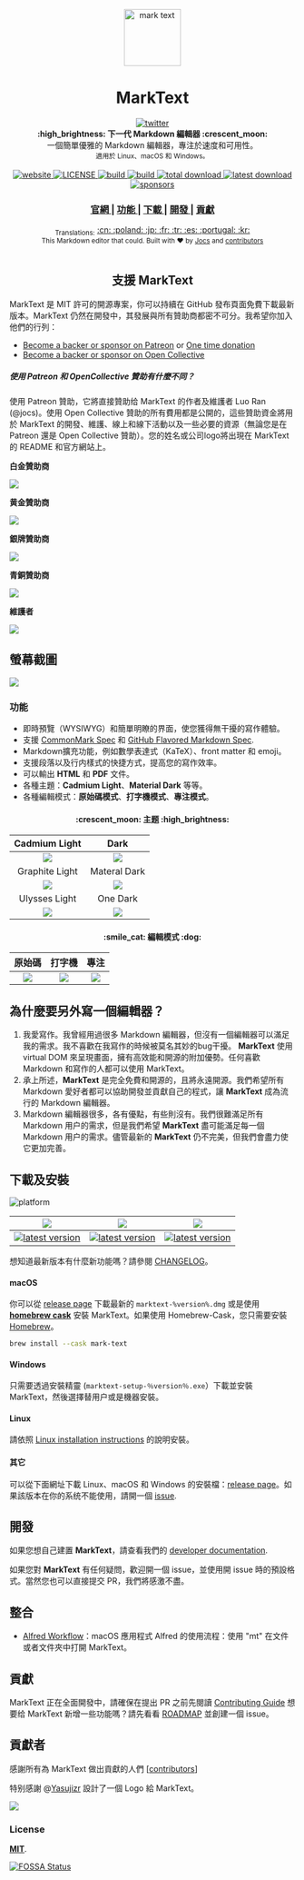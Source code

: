 <p align="center"><img src="../../static/logo-small.png" alt="mark text" width="100" height="100"></p>

<h1 align="center">MarkText</h1>
<div align="center">
  <a href="https://twitter.com/intent/tweet?via=marktextme&url=https://github.com/marktext/marktext/&text=What%20do%20you%20want%20to%20say%20to%20app?&hashtags=happyMarkText">
    <img src="https://img.shields.io/twitter/url/https/github.com/marktext/marktext.svg?style=for-the-badge" alt="twitter">
  </a>
</div>

<div align="center">
  <strong>:high_brightness: 下一代 Markdown 編輯器 :crescent_moon:</strong><br>
  一個簡單優雅的 Markdown 編輯器，專注於速度和可用性。<br>
  <sub>適用於 Linux、macOS 和 Windows。</sub>
</div>


<br>

<div align="center">
  <!-- Version -->
  <a href="https://marktext.github.io/website">
    <img src="https://badge.fury.io/gh/jocs%2Fmarktext.svg" alt="website">
  </a>
  <!-- License -->
  <a href="LICENSE">
    <img src="https://img.shields.io/github/license/marktext/marktext.svg" alt="LICENSE">
  </a>
  <!-- Build Status -->
  <a href="https://travis-ci.org/marktext/marktext/">
    <img src="https://travis-ci.org/marktext/marktext.svg?branch=master" alt="build">
  </a>
  <a href="https://ci.appveyor.com/project/marktext/marktext/branch/master">
    <img src="https://ci.appveyor.com/api/projects/status/l4gxgydj0i95hmxg/branch/master?svg=true" alt="build">
  </a>
  <!-- Downloads total -->
  <a href="https://github.com/marktext/marktext/releases">
    <img src="https://img.shields.io/github/downloads/marktext/marktext/total.svg" alt="total download">
  </a>
  <!-- Downloads latest release -->
  <a href="https://github.com/marktext/marktext/releases/latest">
    <img src="https://img.shields.io/github/downloads/marktext/marktext/v0.16.3/total.svg" alt="latest download">
  </a>
  <!-- sponsors -->
  <a href="https://opencollective.com/marktext">
    <img src="https://opencollective.com/marktext/tiers/silver-sponsors/badge.svg?label=SilverSponsors&color=brightgreen" alt="sponsors">
  </a>
</div>

<div align="center">
  <h3>
    <a href="https://marktext.app">
      官網
    </a>
    <span> | </span>
    <a href="https://github.com/marktext/marktext#features">
      功能
    </a>
    <span> | </span>
    <a href="https://github.com/marktext/marktext#download-and-installation">
      下載
    </a>
    <span> | </span>
    <a href="https://github.com/marktext/marktext#development">
      開發
    </a>
    <span> | </span>
    <a href="https://github.com/marktext/marktext#contribution">
      貢獻
    </a>
  </h3>
</div>

<div align="center">
  <sub>Translations:</sub>
  <a href="zh_cn.md#readme">
    <span>:cn:</span>
  </a>
  <a href="pl.md#readme">
    <span>:poland:</span>
  </a>
  <a href="ja.md#readme">
    <span>:jp:</span>
  </a>
  <a href="french.md#readme">
    <span>:fr:</span>
  </a>
  <a href="tr.md#readme">
    <span>:tr:</span>
  </a>
  <a href="spanish.md#readme">
    <span>:es:</span>
  </a>
  <a href="pt.md#readme">
    <span>:portugal:</span>
  </a>
  <a href="ko.md#readme">
    <span>:kr:</span>
  </a>
</div>

<div align="center">
  <sub>This Markdown editor that could. Built with ❤︎ by
    <a href="https://github.com/Jocs">Jocs</a> and
    <a href="https://github.com/marktext/marktext/graphs/contributors">
      contributors
    </a>
  </sub>
</div>

<br />


<h2 align="center">支援 MarkText</h2>

MarkText 是 MIT 許可的開源專案，你可以持續在 GitHub 發布頁面免費下載最新版本。MarkText 仍然在開發中，其發展與所有贊助商都密不可分。我希望你加入他們的行列：

- [Become a backer or sponsor on Patreon](https://www.patreon.com/ranluo) or [One time donation](https://github.com/Jocs/sponsor.me)
- [Become a backer or sponsor on Open Collective](https://opencollective.com/marktext)

##### 使用 Patreon 和 OpenCollective 贊助有什麼不同？

使用 Patreon 贊助，它將直接贊助给 MarkText 的作者及維護者 Luo Ran (@jocs)。使用 Open Collective 贊助的所有費用都是公開的，這些贊助資金將用於 MarkText 的開發、維護、線上和線下活動以及一些必要的資源（無論您是在 Patreon 還是 Open Collective 贊助）。您的姓名或公司logo將出現在 MarkText 的 README 和官方網站上。

**白金贊助商**

<a href="https://opencollective.com/marktext#platinum-sponsors">
 <img src="https://opencollective.com/marktext/tiers/platinum-sponsors.svg?avatarHeight=36&width=600">
</a>

**黄金贊助商**

<a href="https://opencollective.com/marktext#platinum-sponsors">
  <img src="https://opencollective.com/marktext/tiers/gold-sponsors.svg?avatarHeight=36&width=600">
</a>

**銀牌贊助商**

<a href="https://opencollective.com/marktext#platinum-sponsors">
  <img src="https://opencollective.com/marktext/tiers/silver-sponsors.svg?avatarHeight=36&width=600">
</a>

**青銅贊助商**

<a href="https://opencollective.com/marktext#platinum-sponsors">
  <img src="https://opencollective.com/marktext/tiers/bronze-sponsors.svg?avatarHeight=36&width=600">
</a>

**維護者**

<a href="https://opencollective.com/marktext#backers">
  <img src="https://opencollective.com/marktext/tiers/backer.svg?avatarHeight=36&width=600">
</a>

## 螢幕截圖

![](../../docs/marktext.png?raw=true)

### 功能

- 即時預覽（WYSIWYG）和簡單明瞭的界面，使您獲得無干擾的寫作體驗。
- 支援 [CommonMark Spec](https://spec.commonmark.org/0.29/) 和 [GitHub Flavored Markdown Spec](https://github.github.com/gfm/).
- Markdown擴充功能，例如數學表達式（KaTeX）、front matter 和 emoji。
- 支援段落以及行内樣式的快捷方式，提高您的寫作效率。
- 可以輸出 **HTML** 和 **PDF** 文件。
- 各種主題：**Cadmium Light**、**Material Dark** 等等。
- 各種編輯模式：**原始碼模式**、**打字機模式**、**專注模式**。

<h4 align="center">:crescent_moon: 主题 :high_brightness:</h4>

| Cadmium Light                                     | Dark                                            |
|:-------------------------------------------------:|:-----------------------------------------------:|
| ![](../../docs/themeImages/cadmium-light.png?raw=true)  | ![](../../docs/themeImages/dark.png?raw=true)         |
| Graphite Light                                    | Materal Dark                                    |
| ![](../../docs/themeImages/graphite-light.png?raw=true) | ![](../../docs/themeImages/materal-dark.png?raw=true) |
| Ulysses Light                                     | One Dark                                        |
| ![](../../docs/themeImages/ulysses-light.png?raw=true)  | ![](../../docs/themeImages/one-dark.png?raw=true)     |

<h4 align="center">:smile_cat: 編輯模式 :dog:</h4>

| 原始碼               | 打字機                    | 專注                 |
|:--------------------:|:------------------------:|:-------------------:|
| ![](../../docs/source.gif) | ![](../../docs/typewriter.gif) | ![](../../docs/focus.gif) |


## 為什麼要另外寫一個編輯器？

1. 我愛寫作。我曾經用過很多 Markdown 編輯器，但沒有一個編輯器可以滿足我的需求。我不喜歡在我寫作的時候被莫名其妙的bug干擾。
**MarkText** 使用 virtual DOM 來呈現畫面，擁有高效能和開源的附加優勢。任何喜歡 Markdown 和寫作的人都可以使用 MarkText。
2. 承上所述，**MarkText** 是完全免費和開源的，且將永遠開源。我們希望所有 Markdown 愛好者都可以協助開發並貢獻自己的程式，讓 **MarkText** 成為流行的 Markdown 編輯器。
3. Markdown 編輯器很多，各有優點，有些則沒有。我們很難滿足所有 Markdown 用户的需求，但是我們希望 **MarkText** 盡可能滿足每一個 Markdown 用户的需求。儘管最新的 **MarkText** 仍不完美，但我們會盡力使它更加完善。

## 下載及安裝

![platform](https://img.shields.io/static/v1.svg?label=Platform&message=Linux-64%20|%20macOS-64%20|%20Win-32%20|%20Win-64&style=for-the-badge)

| ![](https://raw.githubusercontent.com/wiki/ryanoasis/nerd-fonts/screenshots/v1.0.x/mac-pass-sm.png)                                                                                                  | ![](https://raw.githubusercontent.com/wiki/ryanoasis/nerd-fonts/screenshots/v1.0.x/windows-pass-sm.png)                                                                                                          | ![](https://raw.githubusercontent.com/wiki/ryanoasis/nerd-fonts/screenshots/v1.0.x/linux-pass-sm.png)                                                                                                                        |
|:----------------------------------------------------------------------------------------------------------------------------------------------------------------------------------------------------:|:----------------------------------------------------------------------------------------------------------------------------------------------------------------------------------------------------------------:|:----------------------------------------------------------------------------------------------------------------------------------------------------------------------------------------------------------------------------:|
| [![latest version](https://img.shields.io/github/downloads/marktext/marktext/latest/marktext.dmg.svg)](https://github.com/marktext/marktext/releases/download/v0.16.3/marktext.dmg) | [![latest version](https://img.shields.io/github/downloads/marktext/marktext/latest/marktext-setup.exe.svg)](https://github.com/marktext/marktext/releases/download/v0.16.3/marktext-setup.exe) | [![latest version](https://img.shields.io/github/downloads/marktext/marktext/latest/marktext-x86_64.AppImage.svg)](https://github.com/marktext/marktext/releases/download/v0.16.3/marktext-x86_64.AppImage) |

想知道最新版本有什麼新功能嗎？請參閱 [CHANGELOG](.github/CHANGELOG.md)。

#### macOS

你可以從 [release page](https://github.com/marktext/marktext/releases/latest) 下載最新的 `marktext-%version%.dmg` 或是使用 [**homebrew cask**](https://github.com/caskroom/homebrew-cask) 安裝 MarkText。如果使用 Homebrew-Cask，您只需要安裝 [Homebrew](https://brew.sh/)。

```bash
brew install --cask mark-text
```

#### Windows

只需要透過安裝精靈 (`marktext-setup-％version％.exe`）下載並安裝 MarkText，然後選擇替用户或是機器安裝。

#### Linux

請依照 [Linux installation instructions](../../docs/LINUX.md) 的說明安裝。

#### 其它

可以從下面網址下載 Linux、macOS 和 Windows 的安裝檔：[release page](https://github.com/marktext/marktext/releases/latest)。如果該版本在你的系统不能使用，請開一個 [issue](https://github.com/marktext/marktext/issues).

## 開發

如果您想自己建置 **MarkText**，請查看我們的 [developer documentation](../../.github.md#build-instructions).

如果您對 **MarkText** 有任何疑問，歡迎開一個 issue，並使用開 issue 時的預設格式。當然您也可以直接提交 PR，我們將感激不盡。

## 整合
- [Alfred Workflow](http://www.packal.org/workflow/mark-text)：macOS 應用程式 Alfred 的使用流程：使用 "mt" 在文件或者文件夾中打開 MarkText。

## 貢獻

MarkText 正在全面開發中，請確保在提出 PR 之前先閱讀 [Contributing Guide](../../CONTRIBUTING.md) 想要给 MarkText 新增一些功能嗎？請先看看 [ROADMAP](../../ROADMAP.md) 並創建一個 issue。

## 貢獻者

感謝所有為 MarkText 做出貢獻的人們
[[contributors](https://github.com/marktext/marktext/graphs/contributors)]

特别感謝 @[Yasujizr](https://github.com/Yasujizr) 設計了一個 Logo 給 MarkText。

<a href="https://github.com/marktext/marktext/graphs/contributors"><img src="https://opencollective.com/marktext/contributors.svg?width=890" /></a>

### License

[**MIT**](../../LICENSE).

[![FOSSA Status](https://app.fossa.io/api/projects/git%2Bgithub.com%2Fmarktext%2Fmarktext.svg?type=large)](https://app.fossa.io/projects/git%2Bgithub.com%2Fmarktext%2Fmarktext?ref=badge_large)
